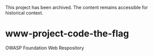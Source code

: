 This project has been archived. The content remains accessible for historical context.

# www-project-code-the-flag
OWASP Foundation Web Respository
